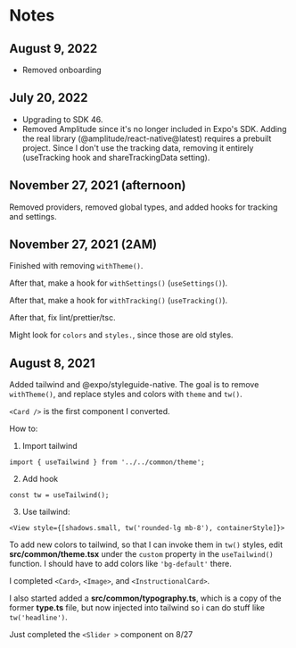 # Notes

## August 9, 2022

- Removed onboarding

## July 20, 2022

- Upgrading to SDK 46.
- Removed Amplitude since it's no longer included in Expo's SDK. Adding the real library (@amplitude/react-native@latest) requires a prebuilt project. Since I don't use the tracking data, removing it entirely (useTracking hook and shareTrackingData setting).

## November 27, 2021 (afternoon)

Removed providers, removed global types, and added hooks for tracking and settings.

## November 27, 2021 (2AM)

Finished with removing `withTheme()`.

After that, make a hook for `withSettings()` (`useSettings()`).

After that, make a hook for `withTracking()` (`useTracking()`).

After that, fix lint/prettier/tsc.

Might look for `colors` and `styles.`, since those are old styles.

## August 8, 2021

Added tailwind and @expo/styleguide-native. The goal is to remove `withTheme()`, and replace styles and colors with `theme` and `tw()`.

`<Card />` is the first component I converted.

How to:

1. Import tailwind

```tsx
import { useTailwind } from '../../common/theme';
```

2. Add hook

```tsx
const tw = useTailwind();
```

3. Use tailwind:

```tsx
<View style={[shadows.small, tw('rounded-lg mb-8'), containerStyle]}>
```

To add new colors to tailwind, so that I can invoke them in `tw()` styles, edit **src/common/theme.tsx** under the `custom` property in the `useTailwind()` function. I should have to add colors like `'bg-default'` there.

I completed `<Card>`, `<Image>`, and `<InstructionalCard>`.

I also started added a **src/common/typography.ts**, which is a copy of the former **type.ts** file, but now injected into tailwind so i can do stuff like `tw('headline')`.

Just completed the `<Slider >` component on 8/27
